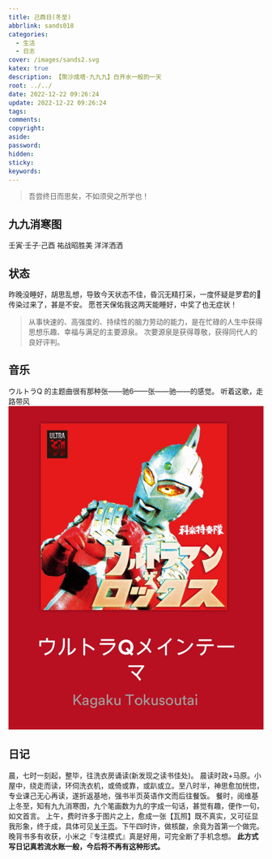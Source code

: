 ```yaml
---
title: 己酉日(冬至)
abbrlink: sands018
categories:
  - 生活
  - 日志
cover: /images/sands2.svg
katex: true
description: 【聚沙成塔·九九九】白开水一般的一天
root: ../../
date: 2022-12-22 09:26:24
update: 2022-12-22 09:26:24
tags:
comments:
copyright:
aside:
password:
hidden:
sticky:
keywords:
---
```


> 吾尝终日而思矣，不如须臾之所学也！

## 九九消寒图
壬寅·壬子·己酉
祐战昭胜美 洋洋洒洒
## 状态
昨晚没睡好，胡思乱想，导致今天状态不佳，昏沉无精打采，一度怀疑是罗君的🤧传染过来了，甚是不安。
愿苍天保佑我这两天能睡好，中奖了也无症状！
> 从事快速的、高强度的、持续性的脑力劳动的能力，是在忙碌的人生中获得思想乐趣、幸福与满足的主要源泉。
> 次要源泉是获得尊敬，获得同代人的良好评判。

## 音乐
ウルトラQ  的主题曲很有那种张——驰6——张——驰——的感觉。
听着这歌，走路带风
![](../../../images/20221012/Screenshot_2022-12-23-09-58-47-347-edit_com.spotify.music.jpg)
## 日记
晨，七时一刻起，整毕，往洗衣房诵读(新发现之读书佳处)。
晨读时政+马原。小屋中，绕走而读，环伺洗衣机，或倚或靠，或趴或立。至八时半，神思愈加恍惚，专业课己无心再读，遂折返基地，强书半页英语作文而后往餐饭。
餐时，阅维基上冬至，知有九九消寒图，九个笔画数为九的字成一句话，甚觉有趣，便作一句，如文首言。
上午，费时许多于图片之上，愈成一张【瓦照】既不真实，又可征显我形象，终于成，具体可见[关于页](/about)。下午四时许，做核酸，余竟为首第一个做完。
晚背书多有收获，小米之『专注模式』真是好用，可完全断了手机念想。
**此方式写日记真若流水账一般，今后将不再有这种形式。**
